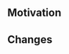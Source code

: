 <!-- Please refer to the contribution guidelines before raising a PR: https://github.com/khulnasoft/shipyard/blob/master/CONTRIBUTING.md -->

<!-- Why am I raising this PR? Add context such as related issues, PRs, or documentation. -->
## Motivation


<!-- What notable changes does this PR make? -->
## Changes


<!-- The following sections are optional, but can be useful! 

## Testing

Description of how to test the changes

## TODO

What's left to do:

- [ ] ...
- [ ] ...

-->

